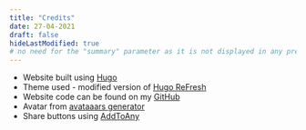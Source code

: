 ```yaml
---
title: "Credits"
date: 27-04-2021
draft: false
hideLastModified: true
# no need for the "summary" parameter as it is not displayed in any previews
---
```


- Website built using [Hugo](https://gohugo.io/)
- Theme used - modified version of [Hugo ReFresh](https://themes.gohugo.io/hugo-refresh/)
- Website code can be found on my [GitHub](https://github.com/trisha0996/trishafernandes-blog)
- Avatar from [avataaars generator](https://getavataaars.com/)
- Share buttons using [AddToAny](<https://www.addtoany.com/>)